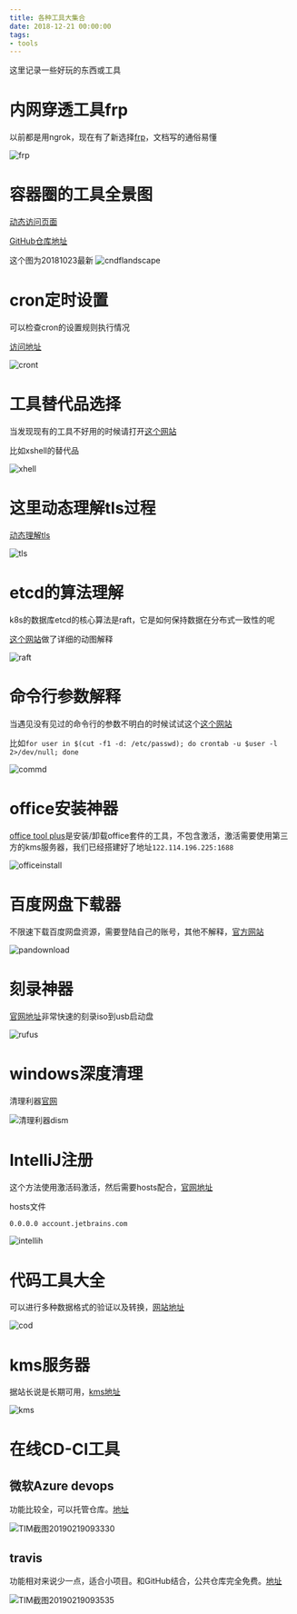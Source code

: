 ```yaml
---
title: 各种工具大集合
date: 2018-12-21 00:00:00
tags:
- tools
---
```


这里记录一些好玩的东西或工具

<!--more-->

# 内网穿透工具frp

以前都是用ngrok，现在有了新选择[frp](https://github.com/fatedier/frp/blob/master/README_zh.md#%E9%80%9A%E8%BF%87-ssh-%E8%AE%BF%E9%97%AE%E5%85%AC%E5%8F%B8%E5%86%85%E7%BD%91%E6%9C%BA%E5%99%A8)，文档写的通俗易懂

![frp](https://qiniu.li-rui.top/frp.png)

# 容器圈的工具全景图

[动态访问页面](https://landscape.cncf.io/ "动态访问页面，可以动态查看")

[GitHub仓库地址](https://github.com/cncf/landscape "GitHub仓库地址，可查看源码")

这个图为20181023最新
![cndflandscape](https://qiniu.li-rui.top/cndflandscape.png)

# cron定时设置

可以检查cron的设置规则执行情况

[访问地址](https://crontab.guru/)

![cront](https://qiniu.li-rui.top/cront.png)

# 工具替代品选择

当发现现有的工具不好用的时候请打开[这个网站](https://alternativeto.net/)

比如xshell的替代品

![xhell](https://qiniu.li-rui.top/xhell.png)


# 这里动态理解tls过程

[动态理解tls](https://tls.ulfheim.net/)

![tls](https://qiniu.li-rui.top/tls.png)

# etcd的算法理解

k8s的数据库etcd的核心算法是raft，它是如何保持数据在分布式一致性的呢

[这个网站](http://thesecretlivesofdata.com/raft/)做了详细的动图解释

![raft](https://qiniu.li-rui.top/raft.png)

# 命令行参数解释

当遇见没有见过的命令行的参数不明白的时候试试这个[这个网站](https://explainshell.com/)

比如`for user in $(cut -f1 -d: /etc/passwd); do crontab -u $user -l 2>/dev/null; done`

![commd](https://qiniu.li-rui.top/commd.png)

# office安装神器

[office tool plus](https://otp.landian.la/en-us/)是安装/卸载office套件的工具，不包含激活，激活需要使用第三方的kms服务器，我们已经搭建好了地址`122.114.196.225:1688`

![officeinstall](https://qiniu.li-rui.top/officeinstall.png)

# 百度网盘下载器

不限速下载百度网盘资源，需要登陆自己的账号，其他不解释，[官方网站](https://www.pandownload.com/)

![pandownload](https://qiniu.li-rui.top/pandownload.png)

# 刻录神器

[官网地址](https://rufus.ie/en_IE.html)非常快速的刻录iso到usb启动盘

![rufus](https://qiniu.li-rui.top/rufus.png)

# windows深度清理

清理利器[官网](http://www.chuyu.me/en/index.html)

![清理利器dism](https://qiniu.li-rui.top/清理利器dism.png)

# IntelliJ注册

这个方法使用激活码激活，然后需要hosts配合，[官网地址](http://idea.lanyus.com/)

hosts文件

```bash
0.0.0.0 account.jetbrains.com
```

![intellih](https://qiniu.li-rui.top/intellih.png)

# 代码工具大全

可以进行多种数据格式的验证以及转换，[网站地址](https://codebeautify.org/)

![cod](https://qiniu.li-rui.top/cod.png)

# kms服务器

据站长说是长期可用，[kms地址](http://kms.cangshui.net/)

![kms](https://qiniu.li-rui.top/kms.png)

# 在线CD-CI工具

## 微软Azure devops

功能比较全，可以托管仓库。[地址](https://azure.microsoft.com/en-us/services/devops/)

![TIM截图20190219093330](https://qiniu.li-rui.top/TIM截图20190219093330.png)

## travis

功能相对来说少一点，适合小项目。和GitHub结合，公共仓库完全免费。[地址](https://travis-ci.org/)

![TIM截图20190219093535](https://qiniu.li-rui.top/TIM截图20190219093535.png)